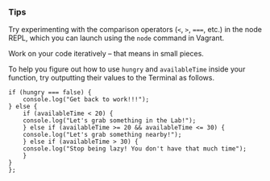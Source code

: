 ### Tips

Try experimenting with the comparison operators (`<`, `>`, `===`, etc.) in the node REPL, which you can launch using the `node` command in Vagrant.

Work on your code iteratively – that means in small pieces. 

To help you figure out how to use `hungry` and `availableTime` inside your function, try outputting their values to the Terminal as follows.


```let whatToDoForLunch = function(hungry, availableTime) {
if (hungry === false) {
    console.log("Get back to work!!!");
} else {
    if (availableTime < 20) {
    console.log("Let's grab something in the Lab!");
    } else if (availableTime >= 20 && availableTime <= 30) {
    console.log("Let's grab something nearby!");
    } else if (availableTime > 30) {
    console.log("Stop being lazy! You don't have that much time");
    }
}
};